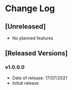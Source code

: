 # Change Log

## [Unreleased]

- No planned features

## [Released Versions]

### v1.0.0.0

- Date of release: 17/07/2021
- Initial release
